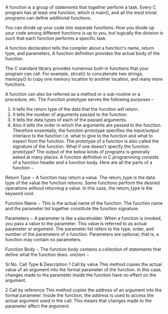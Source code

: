 A function is a group of statements that together perform a task. Every C program has at least one function, which is main(), and all the most trivial programs can define additional functions.

You can divide up your code into separate functions. How you divide up your code among different functions is up to you, but logically the division is such that each function performs a specific task.

A function declaration tells the compiler about a function's name, return type, and parameters. A function definition provides the actual body of the function.

The C standard library provides numerous built-in functions that your program can call. For example, strcat() to concatenate two strings, memcpy() to copy one memory location to another location, and many more functions.

A function can also be referred as a method or a sub-routine or a procedure, etc.
The Function prototype serves the following purposes – 
1) It tells the return type of the data that the function will return. 
2) It tells the number of arguments passed to the function. 
3) It tells the data types of each of the passed arguments. 
4) Also it tells the order in which the arguments are passed to the function.
Therefore essentially, the function prototype specifies the input/output interlace to the function i.e. what to give to the function and what to expect from the function.
The prototype of a function is also called the signature of the function.
What if one doesn’t specify the function prototype? 
The output of the below kinds of programs is generally asked at many places. 
A function definition in C programming consists of a function header and a function body. Here are all the parts of a function −

Return Type − A function may return a value. The return_type is the data type of the value the function returns. Some functions perform the desired operations without returning a value. In this case, the return_type is the keyword void.

Function Name − This is the actual name of the function. The function name and the parameter list together constitute the function signature.

Parameters − A parameter is like a placeholder. When a function is invoked, you pass a value to the parameter. This value is referred to as actual parameter or argument. The parameter list refers to the type, order, and number of the parameters of a function. Parameters are optional; that is, a function may contain no parameters.

Function Body − The function body contains a collection of statements that define what the function does.
unction −

Sr.No.	Call Type & Description
1	Call by value
This method copies the actual value of an argument into the formal parameter of the function. In this case, changes made to the parameter inside the function have no effect on the argument.

2	Call by reference
This method copies the address of an argument into the formal parameter. Inside the function, the address is used to access the actual argument used in the call. This means that changes made to the parameter affect the argument.
